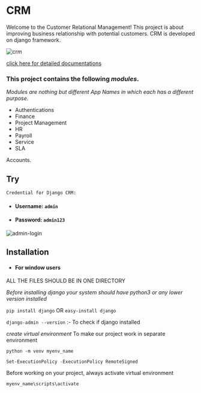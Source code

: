 # CRM

Welcome to the Customer Relational Management! This project is about improving business relationship with potential customers. CRM is developed on django framework.

   ![crm](http://i.xp.io/2gfFBkum.jpg)
   
[click here for detailed documentations](https://github.com/Coder339/V-django-newCRM/wiki)


### This project contains the following _modules_.
_Modules are nothing but different App Names in which each has a different purpose._
- Authentications
- Finance
- Project Management
- HR
- Payroll
- Service
- SLA

 Accounts.

## Try
`Credential for Django CRM:`
 - #### Username: `admin`
 - #### Password: `admin123`
 
 ![admin-login](http://i.xp.io/2gfnACwZ.png)
 
 ## Installation
 - #### For window users
 
 ALL THE FILES SHOULD BE IN ONE DIRECTORY
 
 *Before installing django your system should have python3 or any lower version installed*

 `pip install django`  OR `easy-install django`
 
 `django-admin --version`                     :- To check if django installed
 

 *create virtual environment*
 To make our project work in separate environment
 
 `python -m venv myenv_name`
 
`Set-ExecutionPolicy -ExecutionPolicy RemoteSigned`

Before working on your project, always activate virtual environment

`myenv_name\scripts\activate`



